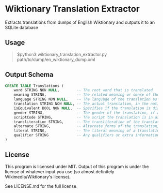 # Wiktionary Translation Extractor
Extracts translations from dumps of English Wiktionary and outputs it to an SQLite database

## Usage
> $python3 wiktionary_translation_extractor.py path/to/dump/en_wiktionary_dump.xml

## Output Schema
```sql
CREATE TABLE Translations (
    word STRING NON NULL,        -- The root word that is translated
    meaning STRING,              -- The related meaning or sense of the word, for the translation
    language STRING NON NULL,    -- The language of the translation as an ISO code
    translation STRING NON NULL, -- The actual translation, in the native script
    isEquivalent BOOL NON NULL,  -- Specifies if the translation is direct or if it is a phrase equivalent
    gender STRING,               -- The gender of the translation, if any
    scriptCode STRING,           -- The script the translation is in as an ISO code
    transliteration STRING,      -- The transliteration of the translation into latin characters, or for
    alternate STRING,            -- Alternate forms of the translation, i.e. kana for a kanji translation in Japanese
    literal STRING,              -- The literal meaning of a translation in English
    qualifier STRING             -- Any qualifiers or extra information relating to a translation
)
```

## License
This program is licensed under MIT. Output of this program is under the license of whatever input you use (so almost definitely Wikimedia/Wiktionary's license).

See LICENSE.md for the full license.